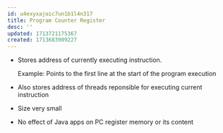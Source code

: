 ```yaml
---
id: u4exyxajoic7un1b1l4n317
title: Program Counter Register
desc: ''
updated: 1713721175367
created: 1713683909227
---
```


- Stores address of currently executing instruction.

    Example: Points to the first line at the start of the program execution

- Also stores address of threads reponsible for executing current instruction
- Size very small
- No effect of Java apps on PC register memory or its content
